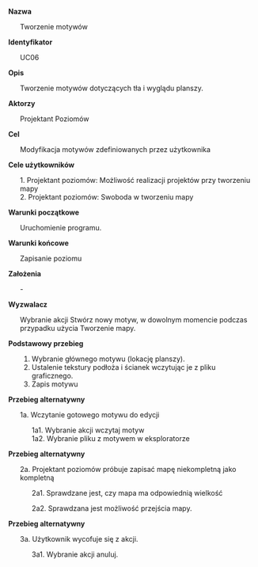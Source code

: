 <b>Nazwa</b> 

<ul>
Tworzenie motywów
</ul>

<b>Identyfikator</b>

<ul>
UC06
</ul>

<b>Opis</b>

<ul>
Tworzenie motywów dotyczących tła i wyglądu planszy.
</ul>

<b>Aktorzy</b>

<ul>
Projektant Poziomów
</ul>

<b>Cel</b>

<ul>
Modyfikacja motywów zdefiniowanych przez użytkownika
</ul>

<b>Cele użytkowników</b>
<ul>
1.	Projektant poziomów: Możliwość realizacji projektów przy tworzeniu mapy</br>
2.	Projektant poziomów: Swoboda w tworzeniu mapy </br>
</ul>

<b>Warunki początkowe</b>

<ul>
Uruchomienie programu.
</ul>

<b>Warunki końcowe</b>

<ul>
Zapisanie poziomu
</ul>

<b>Założenia</b>

<ul>
-
</ul>



<b>Wyzwalacz</b>

<ul>
Wybranie akcji Stwórz nowy motyw, w dowolnym momencie podczas przypadku użycia Tworzenie mapy.
</ul>

<b>Podstawowy przebieg</b> 
<ul>

1.	Wybranie głównego motywu (lokację planszy).</br>
2.	Ustalenie tekstury podłoża i ścianek wczytując je z pliku graficznego.</br>
3.	Zapis motywu</br>
</ul>

<b>Przebieg alternatywny</b>
<ul>
1a.	Wczytanie gotowego motywu do edycji</br>
<ul>
1a1.	Wybranie akcji wczytaj motyw</br>
1a2.	Wybranie pliku z motywem w eksploratorze</br>
</ul>
</ul>
<b>Przebieg alternatywny</b><br>
<ul>

2a. Projektant poziomów próbuje zapisać mapę niekompletną jako kompletną<br>
<ul>

2a1. Sprawdzane jest, czy mapa ma odpowiednią wielkość<br>


2a2. Sprawdzana jest możliwość przejścia mapy.<br>
</ul>
</ul>
<b>Przebieg alternatywny</b><br>
<ul>

3a.	Użytkownik wycofuje się z akcji.</br>

<ul>
3a1.	Wybranie akcji anuluj.</br>
</ul>
</ul>




